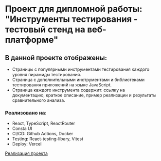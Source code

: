 # Проект для дипломной работы: "Инструменты тестирования - тестовый стенд на веб-платформе"



## В данной проекте отображены:
* Страницы  с популярными инструментами тестирования каждого уровня пирамиды тестирования.
* Страница с дополнительными инструментами и библиотеками тестирования приложений на языке JavaScript.
* Страница каждого инструмента содержит: ссылку на документацию, краткое описание, пример реализации и результаты сравнительного анализа.

### Реализовано на:
* React, TypeScript, ReactRouter
* Consta UI
* CI/CD: Github Actions, Docker
* Testing: React-testing-libary, Vitest
* Deploy: Vercel

[Реализация проекта](https://test-instruments.vercel.app/)

